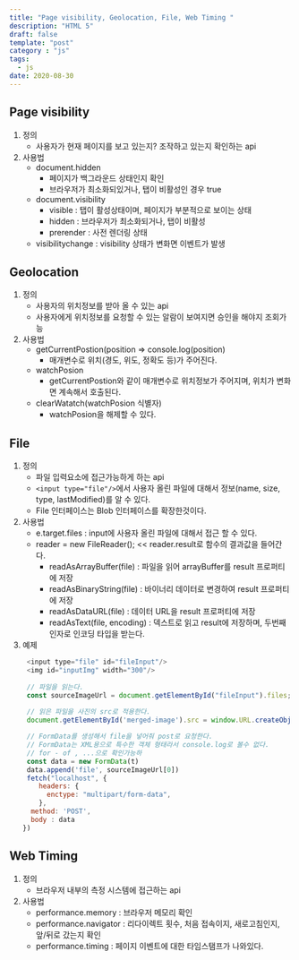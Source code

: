 ```yaml
---
title: "Page visibility, Geolocation, File, Web Timing "  
description: "HTML 5"
draft: false
template: "post"
category : "js"
tags:
  - js
date: 2020-08-30
---
```

## Page visibility
1. 정의
    - 사용자가 현재 페이지를 보고 있는지? 조작하고 있는지 확인하는 api
2. 사용법
    - document.hidden
        - 페이지가 백그라운드 상태인지 확인
        - 브라우저가 최소화되있거나, 탭이 비활성인 경우 true
    - document.visibility
        - visible : 탭이 활성상태이며, 페이지가 부분적으로 보이는 상태
        - hidden : 브라우저가 최소화되거나, 탭이 비활성
        - prerender : 사전 렌더링 상태
    - visibilitychange : visibility 상태가 변화면 이벤트가 발생
    
## Geolocation
1. 정의
    - 사용자의 위치정보를 받아 올 수 있는 api
    - 사용자에게 위치정보를 요청할 수 있는 알람이 보여지면 승인을 해야지 조회가능 
2. 사용법
    - getCurrentPostion(position => console.log(position)
        - 매개변수로 위치(경도, 위도, 정확도 등)가 주어진다.
    - watchPosion
        - getCurrentPostion와 같이 매개변수로 위치정보가 주어지며, 위치가 변화면 계속해서 호출된다.
    - clearWatatch(watchPosion 식별자)
        - watchPosion을 해제할 수 있다.

## File
1. 정의
    - 파일 입력요소에 접근가능하게 하는 api
    - `<input type="file"/>`에서 사용자 올린 파일에 대해서 정보(name, size, type, lastModified)를 알 수 있다.
    - File 인터페이스는 Blob 인터페이스를 확장한것이다.
2. 사용법
    - e.target.files : input에 사용자 올린 파일에 대해서 접근 할 수 있다.
    - reader = new FileReader(); << reader.result로 함수의 결과값을 들어간다.
        - readAsArrayBuffer(file) : 파일을 읽어 arrayBuffer를 result 프로퍼티에 저장
        - readAsBinaryString(file) : 바이너리 데이터로 변경하여 result 프로퍼티에 저장
        - readAsDataURL(file) : 데이터 URL을 result 프로퍼티에 저장
        - readAsText(file, encoding) : 덱스트로 읽고 result에 저장하며, 두번째 인자로 인코딩 타입을 받는다.
3. 예제
    ```js
     <input type="file" id="fileInput"/>
     <img id="inputImg" width="300"/>
       
     // 파일을 읽는다.
     const sourceImageUrl = document.getElementById("fileInput").files;
      
     // 읽은 파일을 사진의 src로 적용한다.
     document.getElementById('merged-image').src = window.URL.createObjectURL(sourceImageUrl[0]);
 
     // FormData를 생성해서 file을 넣어줘 post로 요청한다.
     // FormData는 XML용으로 특수한 객체 형태라서 console.log로 볼수 없다.
     // for - of , ...으로 확인가능하
     const data = new FormData(t)
     data.append('file', sourceImageUrl[0])
     fetch("localhost", {
        headers: {
          enctype: "multipart/form-data",
        },
      method: 'POST',
      body : data
    })
    ```

## Web Timing
1. 정의
    - 브라우저 내부의 측정 시스템에 접근하는 api
2. 사용법
    - performance.memory : 브라우저 메모리 확인
    - performance.navigator : 리다이렉트 횟수, 처음 접속이지, 새로고침인지, 앞/뒤로 갔는지 확인
    - performance.timing : 페이지 이벤트에 대한 타임스탬프가 나와있다. 
